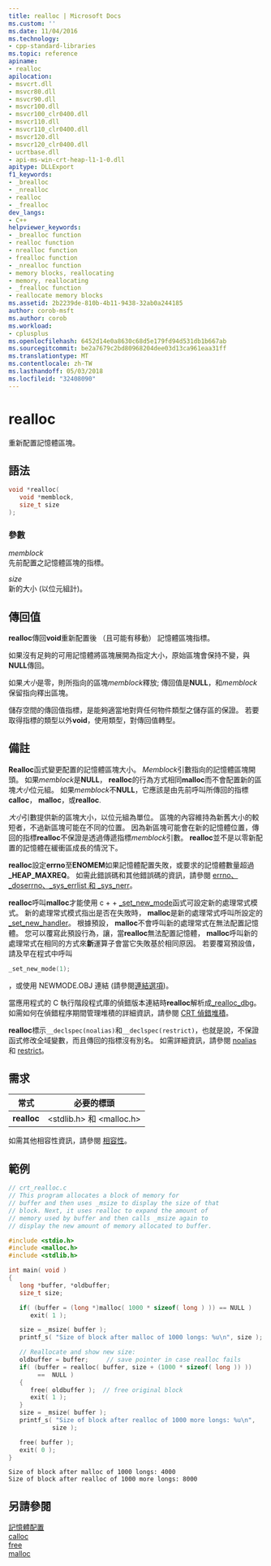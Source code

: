 ```yaml
---
title: realloc | Microsoft Docs
ms.custom: ''
ms.date: 11/04/2016
ms.technology:
- cpp-standard-libraries
ms.topic: reference
apiname:
- realloc
apilocation:
- msvcrt.dll
- msvcr80.dll
- msvcr90.dll
- msvcr100.dll
- msvcr100_clr0400.dll
- msvcr110.dll
- msvcr110_clr0400.dll
- msvcr120.dll
- msvcr120_clr0400.dll
- ucrtbase.dll
- api-ms-win-crt-heap-l1-1-0.dll
apitype: DLLExport
f1_keywords:
- _brealloc
- _nrealloc
- realloc
- _frealloc
dev_langs:
- C++
helpviewer_keywords:
- _brealloc function
- realloc function
- nrealloc function
- frealloc function
- _nrealloc function
- memory blocks, reallocating
- memory, reallocating
- _frealloc function
- reallocate memory blocks
ms.assetid: 2b2239de-810b-4b11-9438-32ab0a244185
author: corob-msft
ms.author: corob
ms.workload:
- cplusplus
ms.openlocfilehash: 6452d14e0a8630c68d5e179fd94d531db1b667ab
ms.sourcegitcommit: be2a7679c2bd80968204dee03d13ca961eaa31ff
ms.translationtype: MT
ms.contentlocale: zh-TW
ms.lasthandoff: 05/03/2018
ms.locfileid: "32408090"
---
```

# <a name="realloc"></a>realloc

重新配置記憶體區塊。

## <a name="syntax"></a>語法

```C
void *realloc(
   void *memblock,
   size_t size
);
```

### <a name="parameters"></a>參數

*memblock*<br/>
先前配置之記憶體區塊的指標。

*size*<br/>
新的大小 (以位元組計)。

## <a name="return-value"></a>傳回值

**realloc**傳回**void**重新配置後 （且可能有移動） 記憶體區塊指標。

如果沒有足夠的可用記憶體將區塊展開為指定大小，原始區塊會保持不變，與**NULL**傳回。

如果*大小*是零，則所指向的區塊*memblock*釋放; 傳回值是**NULL**，和*memblock*保留指向釋出區塊。

儲存空間的傳回值指標，是能夠適當地對齊任何物件類型之儲存區的保證。 若要取得指標的類型以外**void**，使用類型，對傳回值轉型。

## <a name="remarks"></a>備註

**Realloc**函式變更配置的記憶體區塊大小。 *Memblock*引數指向的記憶體區塊開頭。 如果*memblock*是**NULL**， **realloc**的行為方式相同**malloc**而不會配置新的區塊*大小*位元組。 如果*memblock*不**NULL**，它應該是由先前呼叫所傳回的指標**calloc**， **malloc**，或**realloc**.

*大小*引數提供新的區塊大小，以位元組為單位。 區塊的內容維持為新舊大小的較短者，不過新區塊可能在不同的位置。 因為新區塊可能會在新的記憶體位置，傳回的指標**realloc**不保證是透過傳遞指標*memblock*引數。 **realloc**並不是以零新配置的記憶體在緩衝區成長的情況下。

**realloc**設定**errno**至**ENOMEM**如果記憶體配置失敗，或要求的記憶體數量超過 **_HEAP_MAXREQ**。 如需此錯誤碼和其他錯誤碼的資訊，請參閱 [errno、_doserrno、_sys_errlist 和 _sys_nerr](../../c-runtime-library/errno-doserrno-sys-errlist-and-sys-nerr.md)。

**realloc**呼叫**malloc**才能使用 c + + [_set_new_mode](set-new-mode.md)函式可設定新的處理常式模式。 新的處理常式模式指出是否在失敗時， **malloc**是新的處理常式呼叫所設定的[_set_new_handler](set-new-handler.md)。 根據預設， **malloc**不會呼叫新的處理常式在無法配置記憶體。 您可以覆寫此預設行為，讓，當**realloc**無法配置記憶體， **malloc**呼叫新的處理常式在相同的方式來**新**運算子會當它失敗基於相同原因。 若要覆寫預設值，請及早在程式中呼叫

```C
_set_new_mode(1);
```

，或使用 NEWMODE.OBJ 連結 (請參閱[連結選項](../../c-runtime-library/link-options.md))。

當應用程式的 C 執行階段程式庫的偵錯版本連結時**realloc**解析成[_realloc_dbg](realloc-dbg.md)。 如需如何在偵錯程序期間管理堆積的詳細資訊，請參閱 [CRT 偵錯堆積](/visualstudio/debugger/crt-debug-heap-details)。

**realloc**標示`__declspec(noalias)`和`__declspec(restrict)`，也就是說，不保證函式修改全域變數，而且傳回的指標沒有別名。 如需詳細資訊，請參閱 [noalias](../../cpp/noalias.md) 和 [restrict](../../cpp/restrict.md)。

## <a name="requirements"></a>需求

|常式|必要的標頭|
|-------------|---------------------|
|**realloc**|\<stdlib.h> 和 \<malloc.h>|

如需其他相容性資訊，請參閱 [相容性](../../c-runtime-library/compatibility.md)。

## <a name="example"></a>範例

```C
// crt_realloc.c
// This program allocates a block of memory for
// buffer and then uses _msize to display the size of that
// block. Next, it uses realloc to expand the amount of
// memory used by buffer and then calls _msize again to
// display the new amount of memory allocated to buffer.

#include <stdio.h>
#include <malloc.h>
#include <stdlib.h>

int main( void )
{
   long *buffer, *oldbuffer;
   size_t size;

   if( (buffer = (long *)malloc( 1000 * sizeof( long ) )) == NULL )
      exit( 1 );

   size = _msize( buffer );
   printf_s( "Size of block after malloc of 1000 longs: %u\n", size );

   // Reallocate and show new size:
   oldbuffer = buffer;     // save pointer in case realloc fails
   if( (buffer = realloc( buffer, size + (1000 * sizeof( long )) ))
        ==  NULL )
   {
      free( oldbuffer );  // free original block
      exit( 1 );
   }
   size = _msize( buffer );
   printf_s( "Size of block after realloc of 1000 more longs: %u\n",
            size );

   free( buffer );
   exit( 0 );
}
```

```Output
Size of block after malloc of 1000 longs: 4000
Size of block after realloc of 1000 more longs: 8000
```

## <a name="see-also"></a>另請參閱

[記憶體配置](../../c-runtime-library/memory-allocation.md)<br/>
[calloc](calloc.md)<br/>
[free](free.md)<br/>
[malloc](malloc.md)<br/>
